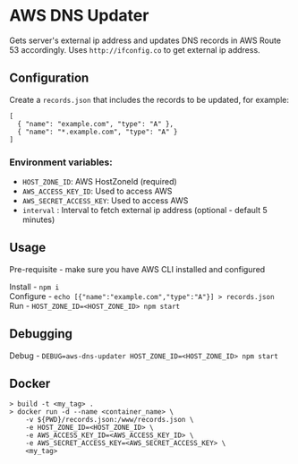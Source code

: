 # AWS DNS Updater

Gets server's external ip address and updates DNS records in AWS Route 53 accordingly. Uses `http://ifconfig.co` to get external ip address.


## Configuration

Create a `records.json` that includes the records to be updated, for example:

```
[
  { "name": "example.com", "type": "A" },
  { "name": "*.example.com", "type": "A" }
]
```

### Environment variables:

- `HOST_ZONE_ID`: AWS HostZoneId (required)
- `AWS_ACCESS_KEY_ID`: Used to access AWS
- `AWS_SECRET_ACCESS_KEY`: Used to access AWS
- `interval` : Interval to fetch external ip address (optional - default 5 minutes)

## Usage

Pre-requisite - make sure you have AWS CLI installed and configured

Install - `npm i`  
Configure - `echo [{"name":"example.com","type":"A"}] > records.json`  
Run - `HOST_ZONE_ID=<HOST_ZONE_ID> npm start`  

## Debugging

Debug - `DEBUG=aws-dns-updater HOST_ZONE_ID=<HOST_ZONE_ID> npm start`

## Docker

```
> build -t <my_tag> .
> docker run -d --name <container_name> \  
    -v ${PWD}/records.json:/www/records.json \
    -e HOST_ZONE_ID=<HOST_ZONE_ID> \   
    -e AWS_ACCESS_KEY_ID=<AWS_ACCESS_KEY_ID> \  
    -e AWS_SECRET_ACCESS_KEY=<AWS_SECRET_ACCESS_KEY> \
    <my_tag>
```
